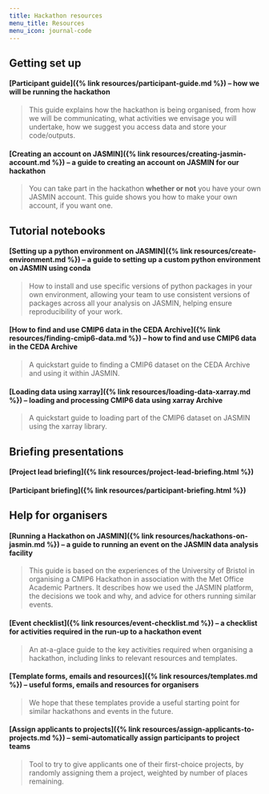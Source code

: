 ```yaml
---
title: Hackathon resources
menu_title: Resources
menu_icon: journal-code
---
```


## Getting set up

#### [Participant guide]({% link resources/participant-guide.md %}) – how we will be running the hackathon

> This guide explains how the hackathon is being organised, from how we will be
communicating, what activities we envisage you will undertake, how we suggest
you access data and store your code/outputs.


#### [Creating an account on JASMIN]({% link resources/creating-jasmin-account.md %}) – a guide to creating an account on JASMIN for our hackathon

> You can take part in the hackathon **whether or not** you have your own JASMIN
account. This guide shows you how to make your own account, if you want one.


## Tutorial notebooks

#### [Setting up a python environment on JASMIN]({% link resources/create-environment.md %}) – a guide to setting up a custom python environment on JASMIN using conda

> How to install and use specific versions of python packages in your own
environment, allowing your team to use consistent versions of packages across
all your analysis on JASMIN, helping ensure reproducibility of your work.

#### [How to find and use CMIP6 data in the CEDA Archive]({% link resources/finding-cmip6-data.md %}) – how to find and use CMIP6 data in the CEDA Archive

> A quickstart guide to finding a CMIP6 dataset on the CEDA Archive and using it
within JASMIN.

#### [Loading data using xarray]({% link resources/loading-data-xarray.md %}) – loading and processing CMIP6 data using xarray Archive

> A quickstart guide to loading part of the CMIP6 dataset on JASMIN using the
xarray library.


## Briefing presentations

#### [Project lead briefing]({% link resources/project-lead-briefing.html %})

#### [Participant briefing]({% link resources/participant-briefing.html %})


## Help for organisers

#### [Running a Hackathon on JASMIN]({% link resources/hackathons-on-jasmin.md %}) – a guide to running an event on the JASMIN data analysis facility

> This guide is based on the experiences of the University of Bristol in
organising a CMIP6 Hackathon in association with the Met Office Academic
Partners. It describes how we used the JASMIN platform, the decisions we took
and why, and advice for others running similar events.

#### [Event checklist]({% link resources/event-checklist.md %}) – a checklist for activities required in the run-up to a hackathon event

> An at-a-glace guide to the key activities required when organising a
hackathon, including links to relevant resources and templates.

#### [Template forms, emails and resources]({% link resources/templates.md %}) – useful forms, emails and resources for organisers

> We hope that these templates provide a useful starting point for similar
hackathons and events in the future.

#### [Assign applicants to projects]({% link resources/assign-applicants-to-projects.md %}) – semi-automatically assign participants to project teams

> Tool to try to give applicants one of their first-choice projects, by randomly
assigning them a project, weighted by number of places remaining.

